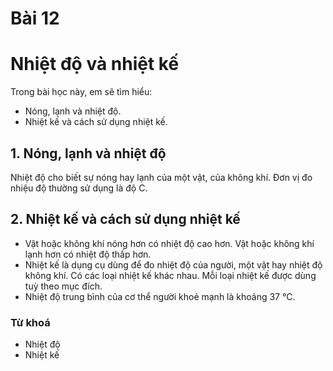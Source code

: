 # Bài 12
# Nhiệt độ và nhiệt kế

Trong bài học này, em sẽ tìm hiểu:
- Nóng, lạnh và nhiệt độ.
- Nhiệt kế và cách sử dụng nhiệt kế.

## 1. Nóng, lạnh và nhiệt độ
Nhiệt độ cho biết sự nóng hay lạnh của một vật, của không khí. Đơn vị đo nhiệu độ thường sử dụng là độ C.

## 2. Nhiệt kế và cách sử dụng nhiệt kế
- Vật hoặc không khí nóng hơn có nhiệt độ cao hơn. Vật hoặc không khí lạnh hơn có nhiệt độ thấp hơn.
- Nhiệt kế là dụng cụ dùng để đo nhiệt độ của người, một vật hay nhiệt độ không khí. Có các loại nhiệt kế khác nhau. Mỗi loại nhiệt kế được dùng tuỳ theo mục đích.
- Nhiệt độ trung bình của cơ thể người khoẻ mạnh là khoảng 37 °C.

### Từ khoá
- Nhiệt độ
- Nhiệt kế
